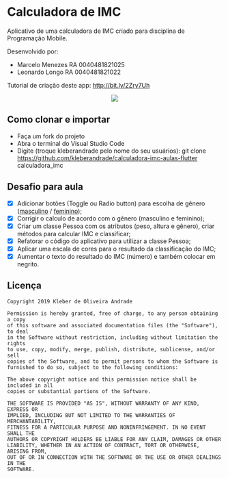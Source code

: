 # Calculadora de IMC

Aplicativo de uma calculadora de IMC criado para disciplina de Programação Mobile.

Desenvolvido por:
-   Marcelo Menezes RA 0040481821025
-   Leonardo Longo  RA 0040481821022

Tutorial de criação deste app: http://bit.ly/2Zry7Uh

<p align="center">
    <img src="https://i.ibb.co/z23tZ3w/imgh-calc-1.jpg https://i.ibb.co/QDPLP2V/img-calc-3.jpg https://i.ibb.co/18pBLVG/img-calc-2.jpg" weight="800"/>
</p>

## Como clonar e importar
-   Faça um fork do projeto
-   Abra o terminal do Visual Studio Code
-   Digite (troque kleberandrade pelo nome do seu usuários): git clone https://github.com/kleberandrade/calculadora-imc-aulas-flutter calculadora_imc

## Desafio para aula

*   [X] Adicionar botões (Toggle ou Radio button) para escolha de gênero ([masculino](https://indicedemassacorporal.com/movel/calculo-imc-masculino.html) / [feminino](https://indicedemassacorporal.com/movel/calculo-imc-feminino.html));
*   [X] Corrigir o calculo de acordo com o gênero (masculino e feminino);
*   [X] Criar um classe Pessoa com os atributos (peso, altura e gênero), criar métodos para calcular IMC e classificar;
*   [X] Refatorar o código do aplicativo para utilizar a classe Pessoa;
*   [X] Aplicar uma escala de cores para o resultado da classificação do IMC;
*   [X] Aumentar o texto do resultado do IMC (número) e também colocar em negrito.

## Licença

    Copyright 2019 Kleber de Oliveira Andrade
    
    Permission is hereby granted, free of charge, to any person obtaining a copy
    of this software and associated documentation files (the "Software"), to deal
    in the Software without restriction, including without limitation the rights
    to use, copy, modify, merge, publish, distribute, sublicense, and/or sell
    copies of the Software, and to permit persons to whom the Software is
    furnished to do so, subject to the following conditions:
    
    The above copyright notice and this permission notice shall be included in all
    copies or substantial portions of the Software.
    
    THE SOFTWARE IS PROVIDED "AS IS", WITHOUT WARRANTY OF ANY KIND, EXPRESS OR
    IMPLIED, INCLUDING BUT NOT LIMITED TO THE WARRANTIES OF MERCHANTABILITY,
    FITNESS FOR A PARTICULAR PURPOSE AND NONINFRINGEMENT. IN NO EVENT SHALL THE
    AUTHORS OR COPYRIGHT HOLDERS BE LIABLE FOR ANY CLAIM, DAMAGES OR OTHER
    LIABILITY, WHETHER IN AN ACTION OF CONTRACT, TORT OR OTHERWISE, ARISING FROM,
    OUT OF OR IN CONNECTION WITH THE SOFTWARE OR THE USE OR OTHER DEALINGS IN THE
    SOFTWARE.
